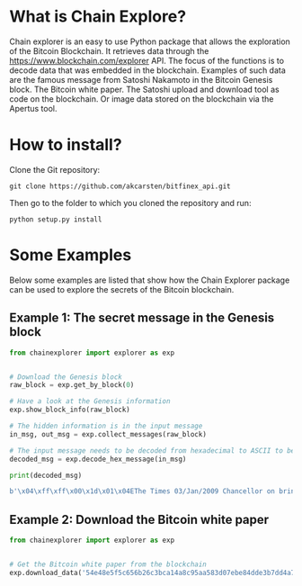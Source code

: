 # What is Chain Explore?

Chain explorer is an easy to use Python package that allows the exploration of the Bitcoin Blockchain. 
It retrieves data through the https://www.blockchain.com/explorer API. 
The focus of the functions is to decode data that was embedded in the blockchain.
Examples of such data are the famous message from Satoshi Nakamoto in the Bitcoin Genesis block.
The Bitcoin white paper. The Satoshi upload and download tool as code on the blockchain.
Or image data stored on the blockchain via the Apertus tool.

# How to install?

Clone the Git repository:

```
git clone https://github.com/akcarsten/bitfinex_api.git
```

Then go to the folder to which you cloned the repository and run:

```
python setup.py install
```

# Some Examples

Below some examples are listed that show how the Chain Explorer package can be used to explore the secrets 
of the Bitcoin blockchain.

## Example 1: The secret message in the Genesis block

```Python
from chainexplorer import explorer as exp


# Download the Genesis block
raw_block = exp.get_by_block(0)

# Have a look at the Genesis information
exp.show_block_info(raw_block)

# The hidden information is in the input message
in_msg, out_msg = exp.collect_messages(raw_block)

# The input message needs to be decoded from hexadecimal to ASCII to be readable
decoded_msg = exp.decode_hex_message(in_msg)

print(decoded_msg)

b'\x04\xff\xff\x00\x1d\x01\x04EThe Times 03/Jan/2009 Chancellor on brink of second bailout for banks'

```

## Example 2: Download the Bitcoin white paper 

```Python
from chainexplorer import explorer as exp


# Get the Bitcoin white paper from the blockchain
exp.download_data('54e48e5f5c656b26c3bca14a8c95aa583d07ebe84dde3b7dd4a78f4e4186e713', 'bitcoin.pdf')
```